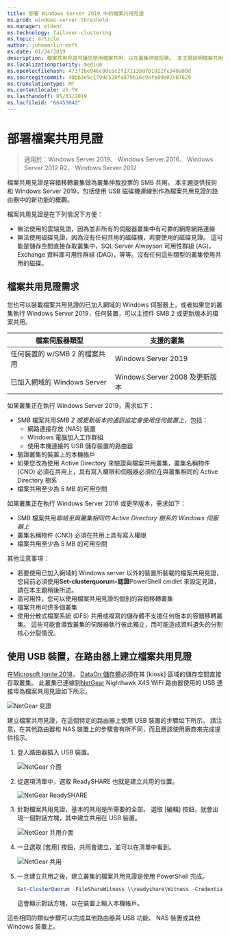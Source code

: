 ```yaml
---
title: 部署 Windows Server 2019 中的檔案共用見證
ms.prod: windows-server-threshold
ms.manager: eldenc
ms.technology: failover-clustering
ms.topic: article
author: johnmarlin-msft
ms.date: 01/24/2019
description: 檔案共用見證可讓您使用檔案共用，以在叢集仲裁投票。 本主題說明檔案共用見證和新功能，包括使用 USB 磁碟機連線到路由器，以作為檔案共用見證。
ms.localizationpriority: medium
ms.openlocfilehash: 47371be946c08cac2f271138d701922fc340a89d
ms.sourcegitcommit: 48bb3e5c179dc520fa879b16c9afe09e07c87629
ms.translationtype: MT
ms.contentlocale: zh-TW
ms.lasthandoff: 05/31/2019
ms.locfileid: "66453042"
---
```

# <a name="deploy-a-file-share-witness"></a>部署檔案共用見證

> 適用於：Windows Server 2019、 Windows Server 2016、 Windows Server 2012 R2、 Windows Server 2012

檔案共用見證是容錯移轉叢集做為叢集仲裁投票的 SMB 共用。 本主題提供技術和 Windows Server 2019，包括使用 USB 磁碟機連線到作為檔案共用見證的路由器中的新功能的概觀。

檔案共用見證是在下列情況下方便：  

- 無法使用的雲端見證，因為並非所有的伺服器叢集中有可靠的網際網路連線
- 無法使用磁碟見證，因為沒有任何共用的磁碟機，若要使用的磁碟見證。 這可能是儲存空間直接存取叢集中，SQL Server Alwayson 可用性群組 (AG)，Exchange 資料庫可用性群組 (DAG)，等等。沒有任何這些類型的叢集使用共用的磁碟。

## <a name="file-share-witness-requirements"></a>檔案共用見證需求

您也可以裝載檔案共用見證的已加入網域的 Windows 伺服器上，或者如果您的叢集執行 Windows Server 2019，任何裝置，可以主控件 SMB 2 或更新版本的檔案共用。

|檔案伺服器類型                 | 支援的叢集 |
|---------------------------------|--------------------|
|任何裝置的 w/SMB 2 的檔案共用 | Windows Server 2019|
|已加入網域的 Windows Server     | Windows Server 2008 及更新版本|

如果叢集正在執行 Windows Server 2019，需求如下：

- SMB 檔案共用*SMB 2 或更新版本的通訊協定會使用任何裝置上*，包括：
    - 網路連接存放 (NAS) 裝置
    - Windows 電腦加入工作群組
    - 使用本機連接的 USB 儲存裝置的路由器
- 驗證叢集的裝置上的本機帳戶
- 如果您改為使用 Active Directory 來驗證與檔案共用叢集，叢集名稱物件 (CNO) 必須在共用上，具有寫入權限和伺服器必須位在與叢集相同的 Active Directory 樹系
- 檔案共用至少為 5 MB 的可用空間

如果叢集正在執行 Windows Server 2016 或更早版本，需求如下：

- SMB 檔案共用*聯結至與叢集相同的 Active Directory 樹系的 Windows 伺服器上*
- 叢集名稱物件 (CNO) 必須在共用上具有寫入權限
- 檔案共用至少為 5 MB 的可用空間

其他注意事項：
- 若要使用已加入網域的 Windows server 以外的裝置所裝載的檔案共用見證，您目前必須使用**Set-clusterquorum-認證**PowerShell cmdlet 來設定見證，請在本主題稍後所述。
- 高可用性，您可以使用檔案共用見證的個別的容錯移轉叢集
- 檔案共用可供多個叢集
- 使用分散式檔案系統 (DFS) 共用或複寫的儲存體不支援任何版本的容錯移轉叢集。  這些可能會導致叢集的伺服器執行彼此獨立，而可能造成資料遺失的分割核心分裂情況。

## <a name="creating-a-file-share-witness-on-a-router-with-a-usb-device"></a>使用 USB 裝置，在路由器上建立檔案共用見證

在[Microsoft Ignite 2018](https://azure.microsoft.com/ignite/)， [DataOn 儲存體](http://www.dataonstorage.com/)必須在其 [kiosk] 區域的儲存空間直接存取叢集。  此叢集已連線到[NetGear](https://www.netgear.com) Nighthawk X4S WiFi 路由器使用的 USB 連接埠為檔案共用見證如下所示。

![NetGear 見證](media/File-Share-Witness/FSW1.png)

建立檔案共用見證，在這個特定的路由器上使用 USB 裝置的步驟如下所示。  請注意，在其他路由器和 NAS 裝置上的步驟會有所不同，而且應該使用廠商來完成提供指示。


1. 登入路由器插入 USB 裝置。

   ![NetGear 介面](media/File-Share-Witness/FSW2.png)

2. 從選項清單中，選取 ReadySHARE 也就是建立共用的位置。

   ![NetGear ReadySHARE](media/File-Share-Witness/FSW3.png)

3. 針對檔案共用見證，基本的共用是所需要的全部。  選取 [編輯] 按鈕，就會出現一個對話方塊，其中建立共用在 USB 裝置。

   ![NetGear 共用介面](media/File-Share-Witness/FSW4.png)

4. 一旦選取 [套用] 按鈕，共用會建立，並可以在清單中看到。

   ![NetGear 共用](media/File-Share-Witness/FSW5.png)

5. 一旦建立共用之後，建立叢集的檔案共用見證是使用 PowerShell 完成。

   ```PowerShell
   Set-ClusterQuorum -FileShareWitness \\readyshare\Witness -Credential (Get-Credential)
   ```

   這會顯示對話方塊，以在裝置上輸入本機帳戶。

這些相同的類似步驟可以完成其他路由器與 USB 功能、 NAS 裝置或其他 Windows 裝置上。
